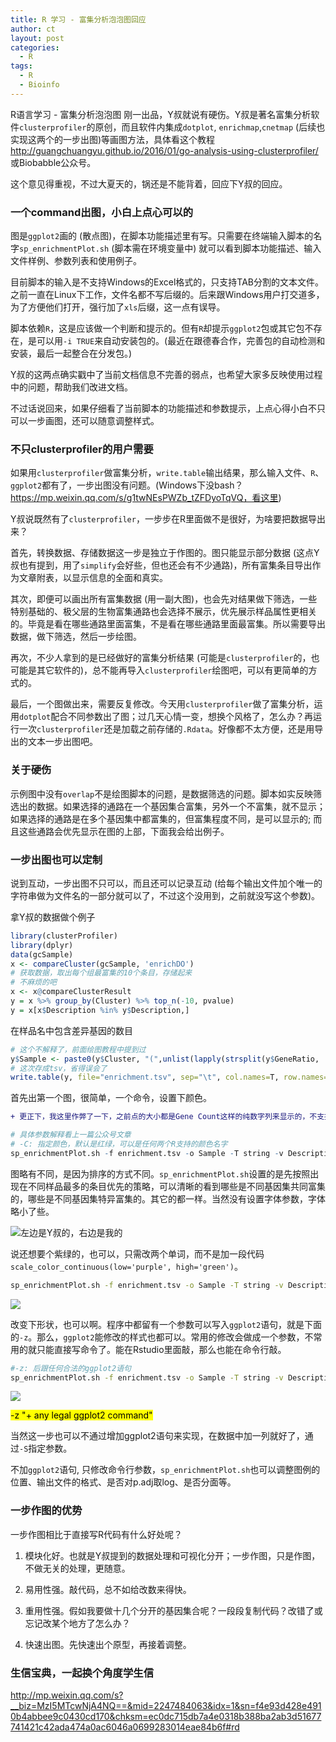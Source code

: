 ```yaml
---
title: R 学习 - 富集分析泡泡图回应
author: ct
layout: post
categories:
  - R
tags:
  - R
  - Bioinfo
---
```



R语言学习 - 富集分析泡泡图 刚一出品，Y叔就说有硬伤。Y叔是著名富集分析软件`clusterprofiler`的原创，而且软件内集成`dotplot`, `enrichmap`,`cnetmap` (后续也实现这两个的一步出图)等画图方法，具体看这个教程 http://guangchuangyu.github.io/2016/01/go-analysis-using-clusterprofiler/ 或Biobabble公众号。

这个意见得重视，不过大夏天的，锅还是不能背着，回应下Y叔的回应。

### 一个command出图，小白上点心可以的

图是`ggplot2`画的 (散点图)，在脚本功能描述里有写。只需要在终端输入脚本的名字`sp_enrichmentPlot.sh` (脚本需在环境变量中) 就可以看到脚本功能描述、输入文件样例、参数列表和使用例子。

目前脚本的输入是不支持Windows的Excel格式的，只支持TAB分割的文本文件。之前一直在Linux下工作，文件名都不写后缀的。后来跟Windows用户打交道多，为了方便他们打开，强行加了`xls`后缀，这一点有误导。

脚本依赖`R`，这是应该做一个判断和提示的。但有`R`却提示`ggplot2`包或其它包不存在，是可以用`-i TRUE`来自动安装包的。(最近在跟德春合作，完善包的自动检测和安装，最后一起整合在分发包。)

Y叔的这两点确实戳中了当前文档信息不完善的弱点，也希望大家多反映使用过程中的问题，帮助我们改进文档。

不过话说回来，如果仔细看了当前脚本的功能描述和参数提示，上点心得小白不只可以一步画图，还可以随意调整样式。

### 不只clusterprofiler的用户需要

如果用`clusterprofiler`做富集分析，`write.table`输出结果，那么输入文件、`R`、`ggplot2`都有了，一步出图没有问题。(Windows下没bash？https://mp.weixin.qq.com/s/g1twNEsPWZb_tZFDyoTqVQ，看这里)

Y叔说既然有了`clusterprofiler`，一步步在R里面做不是很好，为啥要把数据导出来？

首先，转换数据、存储数据这一步是独立于作图的。图只能显示部分数据 (这点Y叔也有提到，用了`simplify`会好些，但也还会有不少通路)，所有富集条目导出作为文章附表，以显示信息的全面和真实。

其次，即便可以画出所有富集数据 (用一副大图)，也会先对结果做下筛选，一些特别基础的、极父层的生物富集通路也会选择不展示，优先展示样品属性更相关的。毕竟是看在哪些通路里面富集，不是看在哪些通路里面最富集。所以需要导出数据，做下筛选，然后一步绘图。

再次，不少人拿到的是已经做好的富集分析结果 (可能是`clusterprofiler`的，也可能是其它软件的)，总不能再导入`clusterprofiler`绘图吧，可以有更简单的方式的。

最后，一个图做出来，需要反复修改。今天用`clusterprofiler`做了富集分析，运用`dotplot`配合不同参数出了图；过几天心情一变，想换个风格了，怎么办？再运行一次`clusterprofiler`还是加载之前存储的`.Rdata`。好像都不太方便，还是用导出的文本一步出图吧。

### 关于硬伤

示例图中没有`overlap`不是绘图脚本的问题，是数据筛选的问题。脚本如实反映筛选出的数据。如果选择的通路在一个基因集合富集，另外一个不富集，就不显示；如果选择的通路是在多个基因集中都富集的，但富集程度不同，是可以显示的; 而且这些通路会优先显示在图的上部，下面我会给出例子。

### 一步出图也可以定制

说到互动，一步出图不只可以，而且还可以记录互动 (给每个输出文件加个唯一的字符串做为文件名的一部分就可以了，不过这个没用到，之前就没写这个参数)。

拿Y叔的数据做个例子

```r
library(clusterProfiler)
library(dplyr)
data(gcSample)
x <- compareCluster(gcSample, 'enrichDO')
# 获取数据，取出每个组最富集的10个条目，存储起来
# 不麻烦的吧
x <- x@compareClusterResult
y = x %>% group_by(Cluster) %>% top_n(-10, pvalue)
y = x[x$Description %in% y$Description,]
```

在样品名中包含差异基因的数目

```r
# 这个不解释了，前面绘图教程中提到过
y$Sample <- paste0(y$Cluster, "(",unlist(lapply(strsplit(y$GeneRatio, '/'), function(x) x[2])),")")
# 这次存成tsv，省得误会了
write.table(y, file="enrichment.tsv", sep="\t", col.names=T, row.names=F, quote=F)
```

首先出第一个图，很简单，一个命令，设置下颜色。

```diff
+ 更正下，我这里作弊了一下，之前点的大小都是Gene Count这样的纯数字列来显示的，不支持GeneRatio这样的分数形式的列 (上一版本，如果GeneRatio出现在横轴是支持的)，做了下修改，也支持了。如果想用之前的代码重复，把-s GeneRatio改为-s Count。
```

```r
# 具体参数解释看上一篇公众号文章
# -C: 指定颜色，默认是红绿，可以是任何两个R支持的颜色名字
sp_enrichmentPlot.sh -f enrichment.tsv -o Sample -T string -v Description -c p.adjust -s GeneRatio -C "'red','blue'" -w 16
```

图略有不同，是因为排序的方式不同。`sp_enrichmentPlot.sh`设置的是先按照出现在不同样品最多的条目优先的策略，可以清晰的看到哪些是不同基因集共同富集的，哪些是不同基因集特异富集的。其它的都一样。当然没有设置字体参数，字体略小了些。

![左边是Y叔的，右边是我的](http://blog.genesino.com/images/splot/enrichmentCY1.png)

说还想要个紫绿的，也可以，只需改两个单词，而不是加一段代码`scale_color_continuous(low='purple', high='green')`。

```bash
sp_enrichmentPlot.sh -f enrichment.tsv -o Sample -T string -v Description -c p.adjust -s GeneRatio -C "'purple','green'" -w 16
```

![](http://blog.genesino.com/images/splot/enrichmentC2.png)

改变下形状，也可以啊。程序中都留有一个参数可以写入`ggplot2`语句，就是下面的`-z`。那么，`ggplot2`能修改的样式也都可以。常用的修改会做成一个参数，不常用的就只能直接写命令了。能在Rstudio里面敲，那么也能在命令行敲。

```bash
#-z: 后跟任何合法的ggplot2语句
sp_enrichmentPlot.sh -f enrichment.tsv -o Sample -T string -v Description -c p.adjust -s GeneRatio -C "'purple','green'" -w 16 -z "+aes(shape=GeneRatio>0.1)"
```

![](http://blog.genesino.com/images/splot/enrichmentC3.png)

<mark>-z "+ any legal ggplot2 command"</mark>

当然这一步也可以不通过增加ggplot2语句来实现，在数据中加一列就好了，通过`-S`指定参数。

不加`ggplot2`语句, 只修改命令行参数，`sp_enrichmentPlot.sh`也可以调整图例的位置、输出文件的格式、是否对p.adj取log、是否分面等。

### 一步作图的优势

一步作图相比于直接写R代码有什么好处呢？

1. 模块化好。也就是Y叔提到的数据处理和可视化分开；一步作图，只是作图，不做无关的处理，更随意。

2. 易用性强。敲代码，总不如给改数来得快。

3. 重用性强。假如我要做十几个分开的基因集合呢？一段段复制代码？改错了或忘记改某个地方了怎么办？

4. 快速出图。先快速出个原型，再接着调整。


### 生信宝典，一起换个角度学生信

<http://mp.weixin.qq.com/s?__biz=MzI5MTcwNjA4NQ==&mid=2247484063&idx=1&sn=f4e93d428e4910b4abbee9c0430cd170&chksm=ec0dc715db7a4e0318b388ba2ab3d51677741421c42ada474a0ac6046a0699283014eae84b6f#rd>

